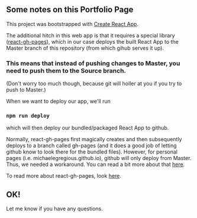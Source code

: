 ## Some notes on this Portfolio Page

This project was bootstrapped with [Create React App](https://github.com/facebook/create-react-app).

The additional hitch in this web app is that it requires a special library ([react-gh-pages](https://github.com/gitname/react-gh-pages)), which in our case deploys the built React App to the Master branch of this repository (from which gihub serves it up).

### This means that instead of pushing changes to Master, you need to push them to the Source branch.

(Don't worry too much though, because git will holler at you if you try to push to Master.)

When we want to deploy our app, we'll run

### `npm run deploy`

which will then deploy our bundled/packaged React App to github.

Normally, react-gh-pages first magically creates and then subsequently deploys to a branch called gh-pages (and it does a good job of letting github know to look there for the bundled files). However, for personal pages (i.e. michaelegregious.github.io), github will only deploy from Master. Thus, we needed a workaround. You can read a bit more about that [here](https://dev.to/javascripterika/deploy-a-react-app-as-a-github-user-page-with-yarn-3fka).

To read more about react-gh-pages, look [here](https://github.com/gitname/react-gh-pages).

## OK!

Let me know if you have any questions.
